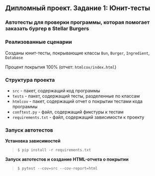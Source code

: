 ## Дипломный проект. Задание 1: Юнит-тесты

### Автотесты для проверки программы, которая помогает заказать бургер в Stellar Burgers

### Реализованные сценарии

Созданы юнит-тесты, покрывающие классы `Bun`, `Burger`, `Ingredient`, `Database`

Процент покрытия 100% (отчет: `htmlcov/index.html`)

### Структура проекта

- `src` - пакет, содержащий код программы
- `tests` - пакет, содержащий тесты, разделенные по классам
- `htmlcov` - пакет, содержащий отчет о покрытии тестами кода программы
- `conftest.py` - файл, содержащий фикстуры к тестам
- `requirements.txt` - файл, содержащий зависимости к проекту

### Запуск автотестов

**Установка зависимостей**

> `$ pip install -r requirements.txt`

**Запуск автотестов и создание HTML-отчета о покрытии**

>  `$ pytest --cov=src --cov-report=html`
